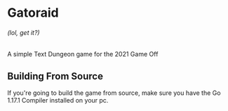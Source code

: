 # Gatoraid
###### (lol, get it?)
A simple Text Dungeon game for the 2021 Game Off

## Building From Source

If you're going to build the game from source, make sure you have the Go 1.17.1 Compiler installed on your pc.
